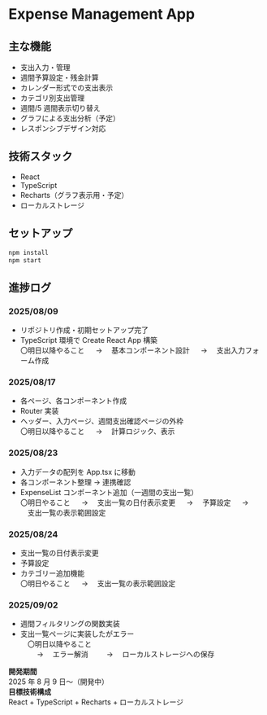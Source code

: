 # Expense Management App

## 主な機能

- 支出入力・管理
- 週間予算設定・残金計算
- カレンダー形式での支出表示
- カテゴリ別支出管理
- 週間/5 週間表示切り替え
- グラフによる支出分析（予定）
- レスポンシブデザイン対応

## 技術スタック

- React
- TypeScript
- Recharts（グラフ表示用・予定）
- ローカルストレージ

## セットアップ

```bash
npm install
npm start
```

## 進捗ログ

### 2025/08/09

- リポジトリ作成・初期セットアップ完了
- TypeScript 環境で Create React App 構築  
  〇明日以降やること
  　 → 　基本コンポーネント設計
  　 → 　支出入力フォーム作成

### 2025/08/17

- 各ページ、各コンポーネント作成
- Router 実装
- ヘッダー、入力ページ、週間支出確認ページの外枠  
  〇明日以降やること
  　 → 　計算ロジック、表示

### 2025/08/23

- 入力データの配列を App.tsx に移動
- 各コンポーネント整理 → 連携確認
- ExpenseList コンポーネント追加（一週間の支出一覧）  
  〇明日やること
  　 → 　支出一覧の日付表示変更
  　 → 　予算設定
  　 → 　支出一覧の表示範囲設定

### 2025/08/24

- 支出一覧の日付表示変更
- 予算設定
- カテゴリー追加機能  
  〇明日やること
  　 → 　支出一覧の表示範囲設定

### 2025/09/02

- 週間フィルタリングの関数実装
- 支出一覧ページに実装したがエラー  
  　〇明日以降やること  
  　　 → 　エラー解消
  　　 → 　ローカルストレージへの保存

**開発期間**  
2025 年 8 月 9 日〜（開発中）  
**目標技術構成**  
React + TypeScript + Recharts + ローカルストレージ
